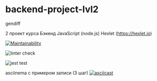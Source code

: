 # backend-project-lvl2
gendiff

2 проект курса Бэкенд JavaScript (node.js) Hexlet (https://hexlet.io)

[![Maintainability](https://api.codeclimate.com/v1/badges/8dc56bf349d655df065f/maintainability)](https://codeclimate.com/github/svezr/backend-project-lvl2/maintainability)

![linter check](https://github.com/svezr/backend-project-lvl2/workflows/linter%20check/badge.svg)

![jest test](https://github.com/svezr/backend-project-lvl2/workflows/jest%20test/badge.svg)

asciinema с примером записи (3 шаг)
[![asciicast](https://asciinema.org/a/ilKZFcCNLS85ebZ3qJY7jwFOZ.svg)](https://asciinema.org/a/ilKZFcCNLS85ebZ3qJY7jwFOZ)


